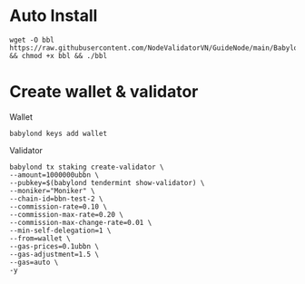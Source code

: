 # Auto Install

    wget -O bbl https://raw.githubusercontent.com/NodeValidatorVN/GuideNode/main/Babylon/bbl && chmod +x bbl && ./bbl

# Create wallet & validator

Wallet

    babylond keys add wallet
    
Validator

    babylond tx staking create-validator \
    --amount=1000000ubbn \
    --pubkey=$(babylond tendermint show-validator) \
    --moniker="Moniker" \
    --chain-id=bbn-test-2 \
    --commission-rate=0.10 \
    --commission-max-rate=0.20 \
    --commission-max-change-rate=0.01 \
    --min-self-delegation=1 \
    --from=wallet \
    --gas-prices=0.1ubbn \
    --gas-adjustment=1.5 \
    --gas=auto \
    -y
